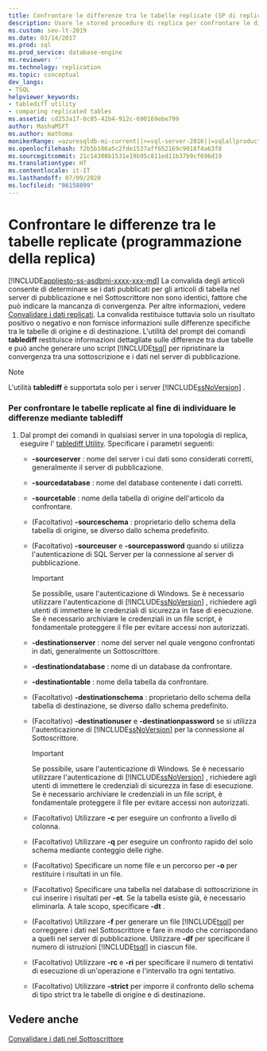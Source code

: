 ```yaml
---
title: Confrontare le differenze tra le tabelle replicate (SP di replica)
description: Usare le stored procedure di replica per confrontare le differenze tra le tabelle replicate nel server di pubblicazione e nel Sottoscrittore.
ms.custom: seo-lt-2019
ms.date: 03/14/2017
ms.prod: sql
ms.prod_service: database-engine
ms.reviewer: ''
ms.technology: replication
ms.topic: conceptual
dev_langs:
- TSQL
helpviewer_keywords:
- tablediff utility
- comparing replicated tables
ms.assetid: cd253a17-0c85-42b4-912c-690169ebe799
author: MashaMSFT
ms.author: mathoma
monikerRange: =azuresqldb-mi-current||>=sql-server-2016||=sqlallproducts-allversions
ms.openlocfilehash: f2b5b186a5c2fde1537aff652169c9018f4a63f8
ms.sourcegitcommit: 21c14308b1531e19b95c811ed11b37b9cf696d19
ms.translationtype: HT
ms.contentlocale: it-IT
ms.lasthandoff: 07/09/2020
ms.locfileid: "86158899"
---
```

# <a name="compare-differences-between-replicated-tables-replication-programming"></a>Confrontare le differenze tra le tabelle replicate (programmazione della replica)
[!INCLUDE[appliesto-ss-asdbmi-xxxx-xxx-md](../../../includes/applies-to-version/sql-asdbmi.md)]
  La convalida degli articoli consente di determinare se i dati pubblicati per gli articoli di tabella nel server di pubblicazione e nel Sottoscrittore non sono identici, fattore che può indicare la mancanza di convergenza. Per altre informazioni, vedere [Convalidare i dati replicati](../../../relational-databases/replication/validate-data-at-the-subscriber.md). La convalida restituisce tuttavia solo un risultato positivo o negativo e non fornisce informazioni sulle differenze specifiche tra le tabelle di origine e di destinazione. L'utilità del prompt dei comandi **tablediff** restituisce informazioni dettagliate sulle differenze tra due tabelle e può anche generare uno script [!INCLUDE[tsql](../../../includes/tsql-md.md)] per ripristinare la convergenza tra una sottoscrizione e i dati nel server di pubblicazione.  
  
> [!NOTE]  
>  L'utilità **tablediff** è supportata solo per i server [!INCLUDE[ssNoVersion](../../../includes/ssnoversion-md.md)] .  
  
### <a name="to-compare-replicated-tables-for-differences-using-tablediff"></a>Per confrontare le tabelle replicate al fine di individuare le differenze mediante tablediff  
  
1.  Dal prompt dei comandi in qualsiasi server in una topologia di replica, eseguire l' [tablediff Utility](../../../tools/tablediff-utility.md). Specificare i parametri seguenti:  
  
    -   **-sourceserver** : nome del server i cui dati sono considerati corretti, generalmente il server di pubblicazione.  
  
    -   **-sourcedatabase** : nome del database contenente i dati corretti.  
  
    -   **-sourcetable** : nome della tabella di origine dell'articolo da confrontare.  
  
    -   (Facoltativo) **-sourceschema** : proprietario dello schema della tabella di origine, se diverso dallo schema predefinito.  
  
    -   (Facoltativo) **-sourceuser** e **-sourcepassword** quando si utilizza l'autenticazione di SQL Server per la connessione al server di pubblicazione.  
  
        > [!IMPORTANT]  
        >  Se possibile, usare l'autenticazione di Windows. Se è necessario utilizzare l'autenticazione di [!INCLUDE[ssNoVersion](../../../includes/ssnoversion-md.md)] , richiedere agli utenti di immettere le credenziali di sicurezza in fase di esecuzione. Se è necessario archiviare le credenziali in un file script, è fondamentale proteggere il file per evitare accessi non autorizzati.  
  
    -   **-destinationserver** : nome del server nel quale vengono confrontati in dati, generalmente un Sottoscrittore.  
  
    -   **-destinationdatabase** : nome di un database da confrontare.  
  
    -   **-destinationtable** : nome della tabella da confrontare.  
  
    -   (Facoltativo) **-destinationschema** : proprietario dello schema della tabella di destinazione, se diverso dallo schema predefinito.  
  
    -   (Facoltativo) **-destinationuser** e **-destinationpassword** se si utilizza l'autenticazione di [!INCLUDE[ssNoVersion](../../../includes/ssnoversion-md.md)] per la connessione al Sottoscrittore.  
  
        > [!IMPORTANT]  
        >  Se possibile, usare l'autenticazione di Windows. Se è necessario utilizzare l'autenticazione di [!INCLUDE[ssNoVersion](../../../includes/ssnoversion-md.md)] , richiedere agli utenti di immettere le credenziali di sicurezza in fase di esecuzione. Se è necessario archiviare le credenziali in un file script, è fondamentale proteggere il file per evitare accessi non autorizzati.  
  
    -   (Facoltativo) Utilizzare **-c** per eseguire un confronto a livello di colonna.  
  
    -   (Facoltativo) Utilizzare **-q** per eseguire un confronto rapido del solo schema mediante conteggio delle righe.  
  
    -   (Facoltativo) Specificare un nome file e un percorso per **-o** per restituire i risultati in un file.  
  
    -   (Facoltativo) Specificare una tabella nel database di sottoscrizione in cui inserire i risultati per **-et**. Se la tabella esiste già, è necessario eliminarla. A tale scopo, specificare **-dt** .  
  
    -   (Facoltativo) Utilizzare **-f** per generare un file [!INCLUDE[tsql](../../../includes/tsql-md.md)] per correggere i dati nel Sottoscrittore e fare in modo che corrispondano a quelli nel server di pubblicazione. Utilizzare **-df** per specificare il numero di istruzioni [!INCLUDE[tsql](../../../includes/tsql-md.md)] in ciascun file.  
  
    -   (Facoltativo) Utilizzare **-rc** e **-ri** per specificare il numero di tentativi di esecuzione di un'operazione e l'intervallo tra ogni tentativo.  
  
    -   (Facoltativo) Utilizzare **-strict** per imporre il confronto dello schema di tipo strict tra le tabelle di origine e di destinazione.  
  
## <a name="see-also"></a>Vedere anche  
 [Convalidare i dati nel Sottoscrittore](../../../relational-databases/replication/validate-data-at-the-subscriber.md)  
  
  
